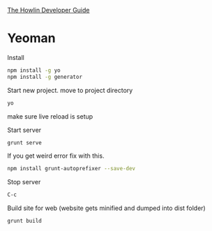 


[The Howlin Developer Guide](../home.md)



# Yeoman

Install
```bash
npm install -g yo
npm install -g generator
```

Start new project. move to project directory
```bash
yo
```

make sure live reload is setup

Start server
```bash
grunt serve
```

If you get weird error fix with this.
```bash
npm install grunt-autoprefixer --save-dev
```

Stop server
```bash
C-c
```

Build site for web (website gets minified and dumped into dist folder)
```bash
grunt build
```
